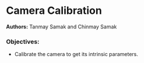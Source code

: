 # Camera Calibration
<b>Authors:</b> Tanmay Samak and Chinmay Samak

### Objectives:
* Calibrate the camera to get its intrinsic parameters.
